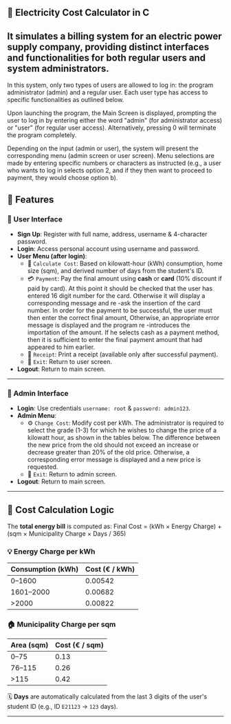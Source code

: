 ## 🔌 Electricity Cost Calculator in C
It simulates a billing system for an electric power supply company, providing distinct interfaces and functionalities for both regular users and system administrators.
---
In this system, only two types of users are allowed to log in: the program administrator (admin) and a regular user. Each user type has access to specific functionalities as outlined below.

Upon launching the program, the Main Screen is displayed, prompting the user to log in by entering either the word "admin" (for administrator access) or "user" (for regular user access). Alternatively, pressing 0 will terminate the program completely.

Depending on the input (admin or user), the system will present the corresponding menu (admin screen or user screen). Menu selections are made by entering specific numbers or characters as instructed (e.g., a user who wants to log in selects option 2, and if they then want to proceed to payment, they would choose option b).
## 📌 Features

### 👤 User Interface

- **Sign Up**: Register with full name, address, username & 4-character password.
- **Login**: Access personal account using username and password.
- **User Menu (after login)**:
  - 🔢 `Calculate Cost`: Based on kilowatt-hour (kWh) consumption, home size (sqm), and derived number of days from the student's ID.
  - 💳 `Payment`: Pay the final amount using **cash** or **card** (10% discount if paid by card). At this point it should be checked that the user has entered 16 digit number for the card. Otherwise it will display a corresponding message and re -ask the insertion of the card number. In order for the payment to be successful, the user must then enter the correct final amount, Otherwise, an appropriate error message is displayed and the program re -introduces the importation of the amount. If he selects cash as a payment method, then it is sufficient to enter the final payment amount that had appeared to him earlier.
  - 🧾 `Receipt`: Print a receipt (available only after successful payment).
  - 🚪 `Exit`: Return to user screen.
- **Logout**: Return to main screen.

---

### 🔐 Admin Interface

- **Login**: Use credentials `username: root` & `password: admin123`.
- **Admin Menu**:
  - ⚙️ `Change Cost`: Modify cost per kWh. The administrator is required to select the grade (1-3) for which he wishes to change the price of a kilowatt hour, as shown in the tables below. The difference between the new price from the old should not exceed an increase or decrease greater than 20% of the old price.
Otherwise, a corresponding error message is displayed and a new price is requested.
  - 🚪 `Exit`: Return to admin screen.
- **Logout**: Return to main screen.

---
## 🧮 Cost Calculation Logic

The **total energy bill** is computed as:
Final Cost = (kWh × Energy Charge) + (sqm × Municipality Charge × Days / 365)

### 💡 Energy Charge per kWh

| Consumption (kWh) | Cost (€ / kWh) |
|-------------------|----------------|
| 0–1600            | 0.00542        |
| 1601–2000         | 0.00682        |
| >2000             | 0.00822        |

### 🏠 Municipality Charge per sqm

| Area (sqm)        | Cost (€ / sqm) |
|-------------------|----------------|
| 0–75              | 0.13           |
| 76–115            | 0.26           |
| >115              | 0.42           |

🗓 **Days** are automatically calculated from the last 3 digits of the user's student ID (e.g., ID `E21123` → `123` days).

---

